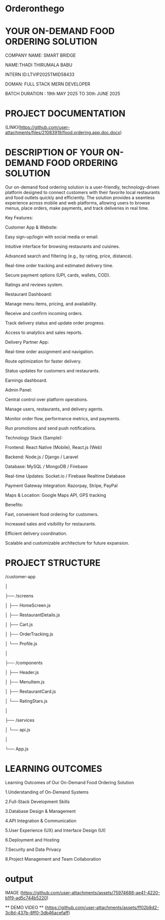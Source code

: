 # Orderonthego

# YOUR ON-DEMAND FOOD ORDERING SOLUTION

COMPANY NAME: SMART BRIDGE

NAME:THADI THIRUMALA BABU

INTERN ID:LTVIP2025TMID58433

DOMAN: FULL STACK MERN DEVELOPER 

BATCH DURATION : 19th MAY 2025 TO 30th JUNE 2025

#  PROJECT DOCUMENTATION
(LINK)(https://github.com/user-attachments/files/21083919/food.ordering.app.doc.docx)


# DESCRIPTION OF YOUR ON-DEMAND FOOD ORDERING SOLUTION

Our on-demand food ordering solution is a user-friendly, technology-driven platform designed to connect customers with their favorite local restaurants and food outlets quickly and efficiently. The solution 
provides a seamless experience across mobile and web platforms, allowing users to browse menus, place orders, make payments, and track deliveries in real time.

Key Features:

Customer App & Website:

Easy sign-up/login with social media or email.

Intuitive interface for browsing restaurants and cuisines.

Advanced search and filtering (e.g., by rating, price, distance).

Real-time order tracking and estimated delivery time.

Secure payment options (UPI, cards, wallets, COD).

Ratings and reviews system.

Restaurant Dashboard:

Manage menu items, pricing, and availability.

Receive and confirm incoming orders.

Track delivery status and update order progress.

Access to analytics and sales reports.

Delivery Partner App:

Real-time order assignment and navigation.

Route optimization for faster delivery.

Status updates for customers and restaurants.

Earnings dashboard.

Admin Panel:

Central control over platform operations.

Manage users, restaurants, and delivery agents.

Monitor order flow, performance metrics, and payments.

Run promotions and send push notifications.

Technology Stack (Sample):

Frontend: React Native (Mobile), React.js (Web)

Backend: Node.js / Django / Laravel

Database: MySQL / MongoDB / Firebase

Real-time Updates: Socket.io / Firebase Realtime Database

Payment Gateway Integration: Razorpay, Stripe, PayPal

Maps & Location: Google Maps API, GPS tracking

Benefits:

Fast, convenient food ordering for customers.

Increased sales and visibility for restaurants.

Efficient delivery coordination.

Scalable and customizable architecture for future expansion.

# PROJECT STRUCTURE

/customer-app

│

├── /screens

│   ├── HomeScreen.js

│   ├── RestaurantDetails.js

│   ├── Cart.js

│   ├── OrderTracking.js

│   └── Profile.js

│

├── /components

│   ├── Header.js

│   ├── MenuItem.js

│   ├── RestaurantCard.js

│   └── RatingStars.js

│

├── /services

│   └── api.js

│

└── App.js

# LEARNING OUTCOMES 

Learning Outcomes of Our On-Demand Food Ordering Solution

1.Understanding of On-Demand Systems

2.Full-Stack Development Skills

3.Database Design & Management

4.API Integration & Communication

5.User Experience (UX) and Interface Design (UI)

6.Deployment and Hosting

7.Security and Data Privacy

8.Project Management and Team Collaboration

# output

IMAGE (https://github.com/user-attachments/assets/75974688-ae41-4220-b1f9-ad5c744b5220)

** DEMO VIDEO **
(https://github.com/user-attachments/assets/ff02b8d2-3c8d-437b-8ff0-3db46acefaff)



